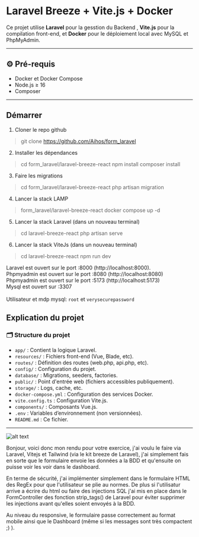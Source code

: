 # Laravel Breeze + Vite.js + Docker

Ce projet utilise **Laravel** pour la gesstion du Backend , **Vite.js** pour la compilation front-end, et **Docker** pour le déploiement local avec MySQL et PhpMyAdmin.

---

## ⚙️ Pré-requis

- Docker et Docker Compose
- Node.js ≥ 16
- Composer

---
## Démarrer

1. Cloner le repo github
> git clone https://github.com/Aihos/form_laravel

2. Installer les dépendances
> cd form_laravel/laravel-breeze-react
 npm install
 composer install

3. Faire les migrations
> cd  form_laravel/laravel-breeze-react
 php artisan migration

4. Lancer la stack LAMP
>  form_laravel/laravel-breeze-react
 docker compose up -d

5. Lancer la stack Laravel (dans un nouveau terminal)
> cd laravel-breeze-react
 php artisan serve

6. Lancer la stack ViteJs (dans un nouveau terminal)
> cd laravel-breeze-react
 npm run dev


Laravel est ouvert sur le port :8000 (http://localhost:8000).\
Phpmyadmin est ouvert sur le port :8080 (http://localhost:8080)\
Phpmyadmin est ouvert sur le port :5173 (http://localhost:5173)\
Mysql est ouvert sur :3307\
\
Utilisateur et mdp mysql: `root` et `verysecurepassword`



## Explication du projet


### 🗂️ Structure du projet

- `app/` : Contient la logique Laravel.
- `resources/` : Fichiers front-end (Vue, Blade, etc).
- `routes/` : Définition des routes (web.php, api.php, etc).
- `config/` : Configuration du projet.
- `database/` : Migrations, seeders, factories.
- `public/` : Point d'entrée web (fichiers accessibles publiquement).
- `storage/` : Logs, cache, etc.
- `docker-compose.yml` : Configuration des services Docker.
- `vite.config.ts` : Configuration Vite.js.
- `components/` : Composants Vue.js.
- `.env` : Variables d’environnement (non versionnées).
- `README.md` : Ce fichier.

---
![alt text]()

Bonjour, voici donc mon rendu pour votre exercice, j'ai voulu le faire via Laravel, Vitejs et Tailwind (via le kit breeze de Laravel), j'ai simplement fais en sorte que le formulaire envoie les données a la BDD et qu'ensuite on puisse voir les voir dans le dashboard. 

En terme de sécurité, j'ai implémenter simplement dans le formulaire HTML des RegEx pour que l'utilisateur se plie au normes. De plus si l'utilisatur arrive a écrire du html ou faire des injections SQL j'ai mis en place dans le FormController des fonction strip_tags() de Laravel pour éviter supprimer les injections avant qu'elles soient envoyés à la BDD.

Au niveau du responsive, le formulaire passe correctement au format mobile ainsi que le Dashboard (même si les messages sont très compactent ;) ).


